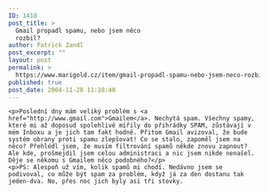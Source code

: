 ```yaml
---
ID: 1418
post_title: >
  Gmail propadl spamu, nebo jsem něco
  rozbil?
author: Patrick Zandl
post_excerpt: ""
layout: post
permalink: >
  https://www.marigold.cz/item/gmail-propadl-spamu-nebo-jsem-neco-rozbil
published: true
post_date: 2004-11-28 11:28:48
---
```

	<p>Poslední dny mám veliký problém s <a href="http://www.gmail.com">Gmailem</a>. Nechytá spam. Všechny spamy, které mi až doposud spolehlivě mířily do přihrádky SPAM, zůstávají v mém Inboxu a je jich tam fakt hodně. Přitom Gmail avizoval, že bude systém obrany proti spamu zlepšovat! Co se stalo, zapoměl jsem na něco? Přehlédl jsem, že musím filtrování spamů někde znovu zapnout? Ale kde, prošmejdil jsem celou administraci a nic jsem nikde nenašel. Děje se někomu s Gmailem něco podobného?</p>
	<p>PS: Alespoň už vím, kolik spamů mi chodí. Nedávno jsem se podivoval, co může být spam za problém, když já za den dostanu tak jeden-dva. No, přes noc jich byly asi tři stovky.
</p>